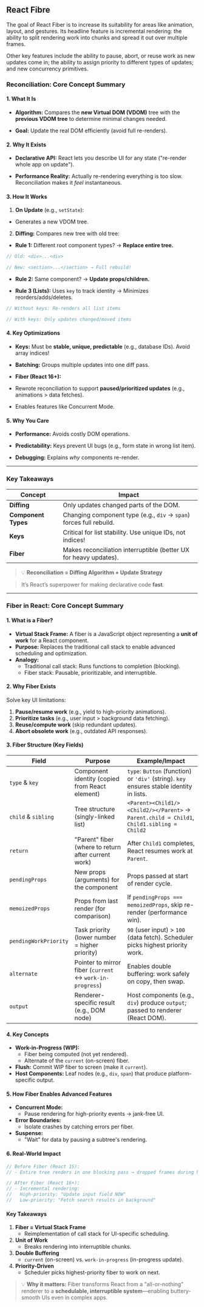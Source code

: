 ## React Fibre

The goal of React Fiber is to increase its suitability for areas like animation, layout, and gestures. Its headline feature is incremental rendering: the ability to split rendering work into chunks and spread it out over multiple frames.

Other key features include the ability to pause, abort, or reuse work as new updates come in; the ability to assign priority to different types of updates; and new concurrency primitives.

### **Reconciliation: Core Concept Summary**

#### **1. What It Is**

- **Algorithm:** Compares the **new Virtual DOM (VDOM)** tree with the **previous VDOM tree** to determine minimal changes needed.

- **Goal:** Update the real DOM efficiently (avoid full re-renders).

#### **2. Why It Exists**

- **Declarative API:** React lets you describe UI for any state ("re-render whole app on update").

- **Performance Reality:** Actually re-rendering everything is too slow. Reconciliation makes it _feel_ instantaneous.

#### **3. How It Works**

1.  **On Update** (e.g., `setState`):

- Generates a new VDOM tree.

2.  **Diffing:** Compares new tree with old tree:

- **Rule 1:** Different root component types? → **Replace entire tree.**

```jsx
// Old: <div>...<div>

// New: <section>...</section> → Full rebuild!
```

- **Rule 2:** Same component? → **Update props/children.**

- **Rule 3 (Lists):** Uses `key` to track identity → Minimizes reorders/adds/deletes.

```jsx
// Without keys: Re-renders all list items

// With keys: Only updates changed/moved items
```

#### **4. Key Optimizations**

- **Keys:** Must be **stable, unique, predictable** (e.g., database IDs). Avoid array indices!

- **Batching:** Groups multiple updates into one diff pass.

- **Fiber (React 16+):**

- Rewrote reconciliation to support **paused/prioritized updates** (e.g., animations > data fetches).

- Enables features like Concurrent Mode.

#### **5. Why You Care**

- **Performance:** Avoids costly DOM operations.

- **Predictability:** Keys prevent UI bugs (e.g., form state in wrong list item).

- **Debugging:** Explains _why_ components re-render.

---

### **Key Takeaways**

| Concept             | Impact                                                              |
| ------------------- | ------------------------------------------------------------------- |
| **Diffing**         | Only updates changed parts of the DOM.                              |
| **Component Types** | Changing component type (e.g., `div` → `span`) forces full rebuild. |
| **Keys**            | Critical for list stability. Use unique IDs, not indices!           |
| **Fiber**           | Makes reconciliation interruptible (better UX for heavy updates).   |

> 💡 **Reconciliation = Diffing Algorithm + Update Strategy**

> It’s React’s superpower for making declarative code **fast**.

---

### **Fiber in React: Core Concept Summary**

#### **1. What is a Fiber?**

- **Virtual Stack Frame:** A fiber is a JavaScript object representing a **unit of work** for a React component.
- **Purpose:** Replaces the traditional call stack to enable advanced scheduling and optimization.
- **Analogy:**
  - Traditional call stack: Runs functions to completion (blocking).
  - Fiber stack: Pausable, prioritizable, and interruptible.

#### **2. Why Fiber Exists**

Solve key UI limitations:

1. **Pause/resume work** (e.g., yield to high-priority animations).
2. **Prioritize tasks** (e.g., user input > background data fetching).
3. **Reuse/compute work** (skip redundant updates).
4. **Abort obsolete work** (e.g., outdated API responses).

#### **3. Fiber Structure (Key Fields)**

| Field                 | Purpose                                                  | Example/Impact                                                                             |
| --------------------- | -------------------------------------------------------- | ------------------------------------------------------------------------------------------ |
| `type` & `key`        | Component identity (copied from React element)           | `type`: `Button` (function) or `'div'` (string). `key` ensures stable identity in lists.   |
| `child` & `sibling`   | Tree structure (singly-linked list)                      | `<Parent><Child1/><Child2/></Parent>` → `Parent.child = Child1`, `Child1.sibling = Child2` |
| `return`              | "Parent" fiber (where to return after current work)      | After `Child1` completes, React resumes work at `Parent`.                                  |
| `pendingProps`        | New props (arguments) for the component                  | Props passed at start of render cycle.                                                     |
| `memoizedProps`       | Props from last render (for comparison)                  | If `pendingProps === memoizedProps`, skip re-render (performance win).                     |
| `pendingWorkPriority` | Task priority (lower number = higher priority)           | `90` (user input) > `100` (data fetch). Scheduler picks highest priority work.             |
| `alternate`           | Pointer to mirror fiber (`current` ↔ `work-in-progress`) | Enables double buffering: work safely on copy, then swap.                                  |
| `output`              | Renderer-specific result (e.g., DOM node)                | Host components (e.g., `div`) produce `output`; passed to renderer (React DOM).            |

#### **4. Key Concepts**

- **Work-in-Progress (WIP):**
  - Fiber being computed (not yet rendered).
  - Alternate of the `current` (on-screen) fiber.
- **Flush:** Commit WIP fiber to screen (make it `current`).
- **Host Components:** Leaf nodes (e.g., `div`, `span`) that produce platform-specific output.

#### **5. How Fiber Enables Advanced Features**

- **Concurrent Mode:**
  - Pause rendering for high-priority events → jank-free UI.
- **Error Boundaries:**
  - Isolate crashes by catching errors per fiber.
- **Suspense:**
  - "Wait" for data by pausing a subtree's rendering.

#### **6. Real-World Impact**

```jsx
// Before Fiber (React 15):
// - Entire tree renders in one blocking pass → dropped frames during heavy updates.

// After Fiber (React 16+):
// - Incremental rendering:
//   High-priority: "Update input field NOW"
//   Low-priority: "Fetch search results in background"
```

#### **Key Takeaways**

1. **Fiber = Virtual Stack Frame**
   - Reimplementation of call stack for UI-specific scheduling.
2. **Unit of Work**
   - Breaks rendering into interruptible chunks.
3. **Double Buffering**
   - `current` (on-screen) vs. `work-in-progress` (in-progress update).
4. **Priority-Driven**
   - Scheduler picks highest-priority fiber to work on next.

> 💡 **Why it matters:** Fiber transforms React from a "all-or-nothing" renderer to a **schedulable, interruptible system**—enabling buttery-smooth UIs even in complex apps.
